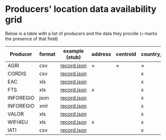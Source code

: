 # Producers' location data availability grid

Below is a table with a list of producers and the data they provide (`×` marks the presence of that field)

| Producer  | format | example (stub)   | address | centroid | country_code | nuts | postal_code | region | town |
| --------- | ------ | ---------------- | ------- | -------- | ------------ | ---- | ----------- | ------ | ---- |
| AGRI      | csv    | [record.json][1] | ×       | ×        | ×            |      | ×           |        | x    |
| CORDIS    | csv    | [record.json][2] |         |          | x            |      |             |        |      |
| EAC       | xls    | [record.json][3] |         |          | x            |      |             |        |      |
| FTS       | xls    | [record.json][4] | x       |          | x            | x    | x           |        | x    |
| INFOREGIO | json   | [record.json][5] |         |          | x            | x    |             | x      |      |
| INFOREGIO | xml    | [record.json][6] |         |          | x            | x    |             | x      |      |
| VALOR     | xls    | [record.json][7] |         |          | x            |      |             |        |      |
| WIFI4EU   | xls    | [record.json][8] | x       |          | x            |      | x           |        | x    |
| IATI      | csv    | [record.json][9] |         |          | x            |      |             |        |      |

[1]: https://github.com/ec-europa/eubfr-data-lake/blob/master/services/ingestion/etl/agri/csv/test/stubs/record.json
[2]: https://github.com/ec-europa/eubfr-data-lake/blob/master/services/ingestion/etl/cordis/csv/test/stubs/record.json
[3]: https://github.com/ec-europa/eubfr-data-lake/blob/master/services/ingestion/etl/eac/xls/test/stubs/record.json
[4]: https://github.com/ec-europa/eubfr-data-lake/blob/master/services/ingestion/etl/fts/xls/test/stubs/record.json
[5]: https://github.com/ec-europa/eubfr-data-lake/blob/master/services/ingestion/etl/inforegio/json/test/stubs/record.json
[6]: https://github.com/ec-europa/eubfr-data-lake/blob/master/services/ingestion/etl/inforegio/xml/test/stubs/record.json
[7]: https://github.com/ec-europa/eubfr-data-lake/blob/master/services/ingestion/etl/valor/xls/test/stubs/record.json
[8]: https://github.com/ec-europa/eubfr-data-lake/blob/master/services/ingestion/etl/wifi4eu/xls/test/stubs/record.json
[9]: https://github.com/ec-europa/eubfr-data-lake/blob/master/services/ingestion/etl/iati/csv/test/stubs/record.json
